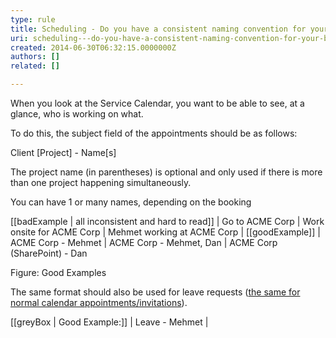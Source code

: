 ```yaml
---
type: rule
title: Scheduling - Do you have a consistent naming convention for your bookings?
uri: scheduling---do-you-have-a-consistent-naming-convention-for-your-bookings
created: 2014-06-30T06:32:15.0000000Z
authors: []
related: []

---
```


When you look at the Service Calendar, you want to be able to see, at a glance, who is working on what.



To do this, the subject field of the appointments should be as follows:

   Client [Project] - Name[s]




The project name (in parentheses) is optional and only used if there is more than one project happening simultaneously.

You can have 1 or many names, depending on the booking




[[badExample | all inconsistent and hard to read]]
|  Go to ACME Corp
| Work onsite for ACME Corp
| Mehmet working at ACME Corp
|
[[goodExample]]
|  ACME Corp - Mehmet
|  ACME Corp - Mehmet, Dan
| ACME Corp (SharePoint) - Dan 

Figure: Good Examples


The same format should also be used for leave requests ([the same for normal calendar appointments/invitations](/appointments-do-you-show-all-the-necessary-information-in-the-subject)).




[[greyBox | Good Example:]]
|  Leave - Mehmet
|
